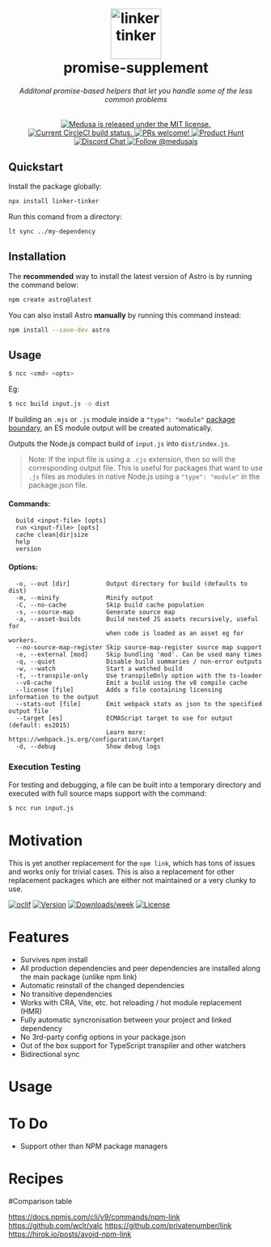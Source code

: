 <h1 align="center">
    <img alt="linkertinker" src="https://user-images.githubusercontent.com/7554214/153162406-bf8fd16f-aa98-4604-b87b-e13ab4baf604.png" width="100" /><br>
  promise-supplement
</h1>

<h6 align="center">
Additonal promise-based helpers that let you handle some of the less common problems
</h6>
<p align="center">
  <a href="https://github.com/medusajs/medusa/blob/master/LICENSE">
    <img src="https://img.shields.io/badge/license-MIT-blue.svg" alt="Medusa is released under the MIT license." />
  </a>
  <a href="https://circleci.com/gh/medusajs/medusa">
    <img src="https://circleci.com/gh/medusajs/medusa.svg?style=shield" alt="Current CircleCI build status." />
  </a>
  <a href="https://github.com/medusajs/medusa/blob/master/CONTRIBUTING.md">
    <img src="https://img.shields.io/badge/PRs-welcome-brightgreen.svg?style=flat" alt="PRs welcome!" />
  </a>
    <a href="https://www.producthunt.com/posts/medusa"><img src="https://img.shields.io/badge/Product%20Hunt-%231%20Product%20of%20the%20Day-%23DA552E" alt="Product Hunt"></a>
  <a href="https://discord.gg/xpCwq3Kfn8">
    <img src="https://img.shields.io/badge/chat-on%20discord-7289DA.svg" alt="Discord Chat" />
  </a>
  <a href="https://twitter.com/intent/follow?screen_name=medusajs">
    <img src="https://img.shields.io/twitter/follow/medusajs.svg?label=Follow%20@medusajs" alt="Follow @medusajs" />
  </a>
</p>

## Quickstart

Install the package globally:

```bash
npx install linker-tinker
```

Run this comand from a directory:

```bash
lt sync ../my-dependency
```

## Installation

The **recommended** way to install the latest version of Astro is by running the command below:

```bash
npm create astro@latest
```

You can also install Astro **manually** by running this command instead:

```bash
npm install --save-dev astro
```

## Usage

```bash
$ ncc <cmd> <opts>
```

Eg:

```bash
$ ncc build input.js -o dist
```

If building an `.mjs` or `.js` module inside a `"type": "module"` [package boundary](https://nodejs.org/dist/latest-v16.x/docs/api/packages.html#packages_package_json_and_file_extensions), an ES module output will be created automatically.

Outputs the Node.js compact build of `input.js` into `dist/index.js`.

> Note: If the input file is using a `.cjs` extension, then so will the corresponding output file.
> This is useful for packages that want to use `.js` files as modules in native Node.js using
> a `"type": "module"` in the package.json file.

#### Commands:

```
  build <input-file> [opts]
  run <input-file> [opts]
  cache clean|dir|size
  help
  version
```

#### Options:

```
  -o, --out [dir]          Output directory for build (defaults to dist)
  -m, --minify             Minify output
  -C, --no-cache           Skip build cache population
  -s, --source-map         Generate source map
  -a, --asset-builds       Build nested JS assets recursively, useful for
                           when code is loaded as an asset eg for workers.
  --no-source-map-register Skip source-map-register source map support
  -e, --external [mod]     Skip bundling 'mod'. Can be used many times
  -q, --quiet              Disable build summaries / non-error outputs
  -w, --watch              Start a watched build
  -t, --transpile-only     Use transpileOnly option with the ts-loader
  --v8-cache               Emit a build using the v8 compile cache
  --license [file]         Adds a file containing licensing information to the output
  --stats-out [file]       Emit webpack stats as json to the specified output file
  --target [es]            ECMAScript target to use for output (default: es2015)
                           Learn more: https://webpack.js.org/configuration/target
  -d, --debug              Show debug logs
```

### Execution Testing

For testing and debugging, a file can be built into a temporary directory and executed with full source maps support with the command:

```bash
$ ncc run input.js
```

# Motivation

This is yet another replacement for the `npm link`, which has tons of issues and works only for trivial cases. This is
also a replacement for other replacement packages which are either not maintained or a very clunky to use.

[![oclif](https://img.shields.io/badge/cli-oclif-brightgreen.svg)](https://oclif.io)
[![Version](https://img.shields.io/npm/v/link-and-tink.svg)](https://npmjs.org/package/link-and-tink)
[![Downloads/week](https://img.shields.io/npm/dw/link-and-tink.svg)](https://npmjs.org/package/link-and-tink)
[![License](https://img.shields.io/npm/l/link-and-tink.svg)](https://github.com/oclif/hello-world/blob/main/package.json)

# Features

- Survives npm install
- All production dependencies and peer dependencies are installed along the main package (unlike npm link)
- Automatic reinstall of the changed dependencies
- No transitive dependencies
- Works with CRA, Vite, etc. hot reloading / hot module replacement (HMR)
- Fully automatic syncronisation between your project and linked dependency
- No 3rd-party config options in your package.json
- Out of the box support for TypeScript transpiler and other watchers
- Bidirectional sync

# Usage

# To Do

- Support other than NPM package managers

# Recipes

#Comparison table

https://docs.npmjs.com/cli/v9/commands/npm-link
https://github.com/wclr/yalc
https://github.com/privatenumber/link
https://hirok.io/posts/avoid-npm-link
